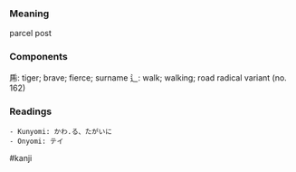 ### Meaning

parcel post

### Components

乕: tiger; brave; fierce; surname 辶: walk; walking; road radical variant (no. 162)

### Readings

```
- Kunyomi: かわ.る、たがいに
- Onyomi: テイ
```

#kanji